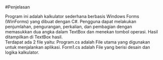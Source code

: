 #Penjelasan
  
Program ini adalah kalkulator sederhana berbasis Windows Forms (WinForms) yang dibuat dengan C#. Pengguna dapat melakukan penjumlahan, pengurangan, perkalian, dan pembagian dengan memasukkan dua angka dalam TextBox dan menekan tombol operasi. Hasil ditampilkan di TextBox hasil.  
Terdapat ada 2 file yaitu:
Program.cs adalah File utama yang digunakan untuk menjalankan aplikasi.
Form1.cs adalah File yang berisi desain dan logika kalkulator.
